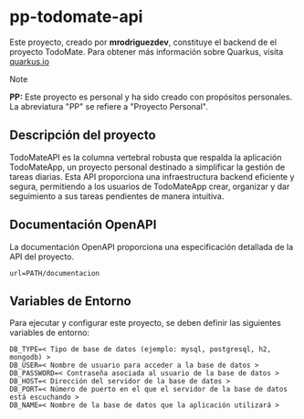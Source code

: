 # pp-todomate-api

Este proyecto, creado por **mrodriguezdev**, constituye el backend de el proyecto TodoMate. Para obtener más información sobre Quarkus, visita [quarkus.io](https://quarkus.io/)

> [!NOTE]
> **PP:** Este proyecto es personal y ha sido creado con propósitos personales. La abreviatura "PP" se refiere a "Proyecto Personal".

## Descripción del proyecto
TodoMateAPI es la columna vertebral robusta que respalda la aplicación TodoMateApp, un proyecto personal destinado a simplificar la gestión de tareas diarias. Esta API proporciona una infraestructura backend eficiente y segura, permitiendo a los usuarios de TodoMateApp crear, organizar y dar seguimiento a sus tareas pendientes de manera intuitiva.

## Documentación OpenAPI

La documentación OpenAPI proporciona una especificación detallada de la API del proyecto.

```shell script
url=PATH/documentacion
```

## Variables de Entorno

Para ejecutar y configurar este proyecto, se deben definir las siguientes variables de entorno:

```shell script
DB_TYPE=< Tipo de base de datos (ejemplo: mysql, postgresql, h2, mongodb) >
DB_USER=< Nombre de usuario para acceder a la base de datos >
DB_PASSWORD=< Contraseña asociada al usuario de la base de datos >
DB_HOST=< Dirección del servidor de la base de datos >
DB_PORT=< Número de puerto en el que el servidor de la base de datos está escuchando >
DB_NAME=< Nombre de la base de datos que la aplicación utilizará >
```